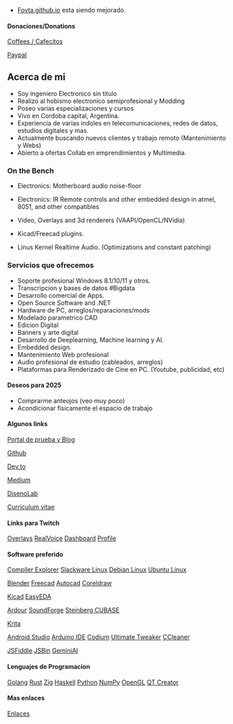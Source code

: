 * [Fovta.github.io](https://fovtran.github.io) esta siendo mejorado.


#### Donaciones/Donations

[Coffees / Cafecitos](https://cafecito.app/manueduc)

[Paypal](https://www.paypal.com/paypalme/disenonline)


## Acerca de mi

- Soy ingeniero Electronico sin titulo
- Realizo al hobismo electronico semiprofesional y Modding
- Poseo varias especializaciones y cursos
- Vivo en Cordoba capital, Argentina.
- Experiencia de varias indoles en telecomunicaciones, redes de datos, estudios digitales y mas.
- Actualmente buscando nuevos clientes y trabajo remoto (Mantenimiento y Webs)
- Abierto a ofertas Collab en emprendimientos y Multimedia.


### On the Bench

- Electronics: Motherboard audio noise-floor
- Electronics: IR Remote controls and other embedded design in atmel, 8051, and other compatibles

- Video, Overlays and 3d renderers (VAAPI/OpenCL/NVidia)
- Kicad/Freecad plugins.
- Linus Kernel Realtime Audio. (Optimizations and constant patching)


### Servicios que ofrecemos

* Soporte profesional Windows 8.1/10/11 y otros.
* Transcripcion y bases de datos #Bigdata
* Desarrollo comercial de Apps.
* Open Source Software and .NET
* Hardware de PC, arreglos/reparaciones/mods
* Modelado parametrico CAD
* Edicion Digital
* Banners y arte digital
* Desarrollo de Deeplearning, Machine learning y AI.
* Embedded design.
* Mantenimiento Web profesional
* Audio profesional de estudio (cableados, arreglos)
* Plataformas para Renderizado de Cine en PC. (Youtube, publicidad, etc)


#### Deseos para 2025

- Comprarme anteojos (veo muy poco)
- Acondicionar fisicamente el espacio de trabajo


#### Algunos links

[Portal de prueba y Blog](https://manuapp.vercel.app/)

[Github](https://www.github.com/fovtran/fovtran)

[Dev.to](https://dev.to/manueduc)

[Medium](https://medium.com/@diegocad)

[DisenoLab](https://sites.google.com/view/disenolab)

[Curriculum vitae](https://)


#### Links para Twitch

[Overlays](https://overlay.expert/builder/)
[RealVoice](https://realvoicebot.wtf/dashboard)
[Dashboard](https://dashboard.twitch.tv/)
[Profile](https://www.twitch.tv/komwino)


#### Software preferido

[Compiler Explorer](https://godbolt.org/)
[Slackware Linux](http://www.slackware.com/)
[Debian Linux](https://www.debian.org/)
[Ubuntu Linux](https://ubuntu.com/)

[Blender](https://www.blender.org)
[Freecad](https://www.freecad.org/)
[Autocad](https://www.autodesk.com/latam/products?cjdata=MXxOfDB8WXww&mktvar002=afc_latam_deeplink&AID=13955714&PID=8299320&SID=jkp_CjwKCAiA-Oi7BhA1EiwA2rIu28oJCUDKi-IUjLA_Mg5EHr-t40AbQwAn4vQBD5nZ0O655JL_1AOZPxoCh2kQAvD_BwE&cjevent=b765d53ccbbd11ef815da7510a82b836&affname=8299320_13955714)
[Coreldraw](https://www.coreldraw.com/en/product/coreldraw/?x-vehicle=ppc_brkws&utm_medium=cpc&utm_source=google&utm_campaign=&utm_term=coreldraw&utm_content=&utm_id=13190095437&extensionid=&matchtype=e&device=c&devicemodel=&creative=659595446099&network=g&placement=&x-source=ppc&x-target=ppc&promo=ppc&gad_source=1)

[Kicad](https://www.kicad.org/)
[EasyEDA](https://easyeda.com/)

[Ardour](https://ardour.org/)
[SoundForge](https://www.magix.com/us/music-editing/sound-forge/?srsltid=AfmBOor3Az4QV9pDI_9fSvDDC-n44YtM9PPSL7D2dyQ8st-qtb7-TlaE)
[Steinberg CUBASE](https://www.steinberg.net/cubase/)

[Krita](https://krita.org/en/)

[Android Studio](https://developer.android.com/studio?)
[Arduino IDE](https://www.arduino.cc/en/software)
[Codium](https://vscodium.com/)
[Ultimate Tweaker](https://www.thewindowsclub.com/ultimate-windows-tweaker-4-windows-10)
[CCleaner](https://www.ccleaner.com/)

[JSFiddle](https://jsfiddle.net/)
[JSBin](http://jsbin.com/uderuw/17/edit?html,output)
[GeminiAI](https://gemini.google.com/)

#### Lenguajes de Programacion

[Golang](https://go.dev/)
[Rust](https://www.rust-lang.org/)
[Zig](https://ziglang.org/)
[Haskell](https://www.haskell.org/)
[Python](https://www.python.org/)
[NumPy](https://numpy.org/)
[OpenGL](https://www.opengl.org/)
[QT Creator](https://doc.qt.io/qt-5/)


#### Mas enlaces

[Enlaces](WEBS.md)
